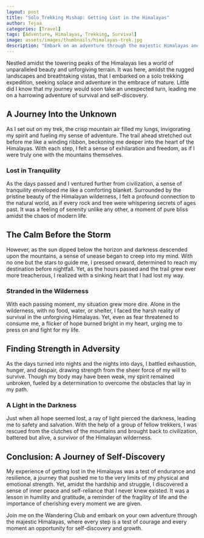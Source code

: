 ```yaml
---
layout: post
title: "Solo Trekking Mishap: Getting Lost in the Himalayas"
author: Tejaa
categories: [Travel]
tags: [Adventure, Himalayas, Trekking, Survival]
image: assets/images/thumbnails/himalayas-trek.jpg
description: "Embark on an adventure through the majestic Himalayas and discover the challenges and triumphs of solo trekking."
---
```


Nestled amidst the towering peaks of the Himalayas lies a world of unparalleled beauty and unforgiving terrain. It was here, amidst the rugged landscapes and breathtaking vistas, that I embarked on a solo trekking expedition, seeking solace and adventure in the embrace of nature. Little did I know that my journey would soon take an unexpected turn, leading me on a harrowing adventure of survival and self-discovery.

## A Journey Into the Unknown

As I set out on my trek, the crisp mountain air filled my lungs, invigorating my spirit and fueling my sense of adventure. The trail ahead stretched out before me like a winding ribbon, beckoning me deeper into the heart of the Himalayas. With each step, I felt a sense of exhilaration and freedom, as if I were truly one with the mountains themselves.

### Lost in Tranquility

As the days passed and I ventured further from civilization, a sense of tranquility enveloped me like a comforting blanket. Surrounded by the pristine beauty of the Himalayan wilderness, I felt a profound connection to the natural world, as if every rock and tree were whispering secrets of ages past. It was a feeling of serenity unlike any other, a moment of pure bliss amidst the chaos of modern life.

## The Calm Before the Storm

However, as the sun dipped below the horizon and darkness descended upon the mountains, a sense of unease began to creep into my mind. With no one but the stars to guide me, I pressed onward, determined to reach my destination before nightfall. Yet, as the hours passed and the trail grew ever more treacherous, I realized with a sinking heart that I had lost my way.

### Stranded in the Wilderness

With each passing moment, my situation grew more dire. Alone in the wilderness, with no food, water, or shelter, I faced the harsh reality of survival in the unforgiving Himalayas. Yet, even as fear threatened to consume me, a flicker of hope burned bright in my heart, urging me to press on and fight for my life.

## Finding Strength in Adversity

As the days turned into nights and the nights into days, I battled exhaustion, hunger, and despair, drawing strength from the sheer force of my will to survive. Though my body may have been weak, my spirit remained unbroken, fueled by a determination to overcome the obstacles that lay in my path.

### A Light in the Darkness

Just when all hope seemed lost, a ray of light pierced the darkness, leading me to safety and salvation. With the help of a group of fellow trekkers, I was rescued from the clutches of the mountains and brought back to civilization, battered but alive, a survivor of the Himalayan wilderness.

## Conclusion: A Journey of Self-Discovery

My experience of getting lost in the Himalayas was a test of endurance and resilience, a journey that pushed me to the very limits of my physical and emotional strength. Yet, amidst the hardship and struggle, I discovered a sense of inner peace and self-reliance that I never knew existed. It was a lesson in humility and gratitude, a reminder of the fragility of life and the importance of cherishing every moment we are given.

Join me on the Wandering Club and embark on your own adventure through the majestic Himalayas, where every step is a test of courage and every moment an opportunity for self-discovery and growth.
